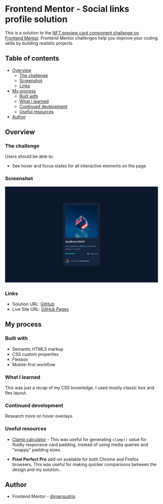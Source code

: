 # Frontend Mentor - Social links profile solution

This is a solution to the [NFT preview card component challenge on Frontend Mentor](https://www.frontendmentor.io/challenges/nft-preview-card-component-SbdUL_w0U). Frontend Mentor challenges help you improve your coding skills by building realistic projects. 

## Table of contents

- [Overview](#overview)
  - [The challenge](#the-challenge)
  - [Screenshot](#screenshot)
  - [Links](#links)
- [My process](#my-process)
  - [Built with](#built-with)
  - [What I learned](#what-i-learned)
  - [Continued development](#continued-development)
  - [Useful resources](#useful-resources)
- [Author](#author)

## Overview

### The challenge

Users should be able to:

- See hover and focus states for all interactive elements on the page

### Screenshot

![](./design/my-solution.png)

### Links

- Solution URL: [GitHub]()
- Live Site URL: [GitHub Pages]()

## My process

### Built with

- Semantic HTML5 markup
- CSS custom properties
- Flexbox
- Mobile-first workflow

### What I learned

This was just a recap of my CSS knowledge. I used mostly classic box and flex layout.

### Continued development

Research more on hover overlays.

### Useful resources

- [Clamp calculator](https://www.marcbacon.com/tools/clamp-calculator/) - This was useful for generating `clamp()` value for fluidly responsive card padding, instead of using media queries and "snappy" padding sizes.

- **Pixel Perfect Pro** add-on available for both Chrome and Firefox browsers. This was useful for making quicker comparisons between the design and my solution..
## Author

- Frontend Mentor - [@marisudris](https://www.frontendmentor.io/profile/marisudris)
